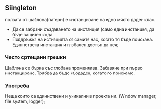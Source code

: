 ## Siingleton 
ползата от шаблона(патерн) е инстанциране на едно място даден клас. 

* Да се забрани създаването на инстанция (само една инстанция, да бъде защитен кода 
* Поддръжка на истнацията от самите нас, когато тя бъде поискана. Единнствена инстанция и глобален достъп до нея;

### Често сртещани грешки
Шаблона се бърка със глобана променлива.
Забавяне при първо инстанциране. Трябва да бъде създаден, когато го поискаме.

### Употреба 
Неща които са единнствени и уникални в проекта ни. (Window manager, file system, logger);
